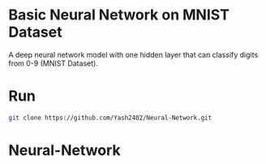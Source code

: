 # Basic Neural Network on MNIST Dataset
A deep neural network model with one hidden layer that can classify digits from 0-9 (MNIST Dataset).

# Run
```bash
git clone https://github.com/Yash2402/Neural-Network.git
```
# Neural-Network
